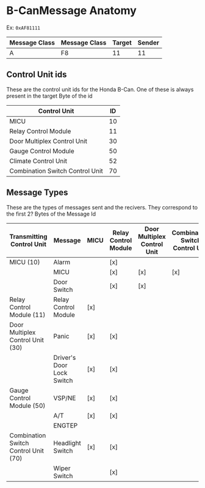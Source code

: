 # B-CanMessage Anatomy

Ex: `0xAF81111`  

Message Class | Message Class | Target | Sender
--- | ---- | ---- | ----
A   |  F8  |  11  |  11

## Control Unit ids
These are the control unit ids for the Honda B-Can. 
One of these is always present in the target Byte of the id

Control Unit                    | ID
------------------------------- | ---
MICU                            | 10
Relay Control Module            | 11
Door Multiplex Control Unit     | 30 
Gauge Control Module            | 50 
Climate Control Unit            | 52
Combination Switch Control Unit | 70

## Message Types
These are the types of messages sent and the recivers. They correspond to the first 2? Bytes of the Message Id

Transmitting Control Unit | Message | MICU | Relay Control Module | Door Multiplex Control Unit | Combination Switch Control Unit | Gauge Control Module | Climate Control Unit
--- | --- | --- | --- | --- | --- | --- | --- 
MICU (10)                            | Alarm                     |     | [x] |     |     |     |     |
                                     | MICU                      |     | [x] | [x] | [x] | [x] |     |
                                     | Door Switch               |     | [x] | [x] |     | [x] |     |
Relay Control Module (11)            | Relay Control Module      | [x] |     |     |     | [x] |     |
Door Multiplex Control Unit (30)     | Panic                     | [x] | [x] |     |     |     |     |
                                     | Driver's Door Lock Switch | [x] | [x] |     |     | [x] |     |
Gauge Control Module (50)            | VSP/NE                    | [x] | [x] |     |     |     | [x] |
                                     | A/T                       | [x] | [x] |     |     |     |     |
                                     | ENGTEP                    |     |     |     |     |     | [x] |
Combination Switch Control Unit (70) | Headlight Switch          | [x] | [x] |     |     | [x] |     |
                                     | Wiper Switch              |     | [x] |     |     | [x] |     |
